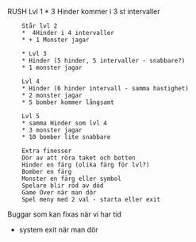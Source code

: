 RUSH
         Lvl 1
        * 3 Hinder kommer i 3 st intervaller

        Står lvl 2
        *  4Hinder i 4 intervaller 
        * + 1 Monster jagar

        * Lvl 3
        * Hinder (5 hinder, 5 intervaller - snabbare?)
        * 1 monster jagar

        Lvl 4
        * Hinder (6 hinder intervall - samma hastighet)
        * 2 monster jagar 
        * 5 bomber kommer långsamt

        Lvl 5
        * samma Hinder som lvl 4
        * 3 monster jagar
        * 10 bomber lite snabbare

        Extra finesser
        Dör av att röra taket och botten
        Hinder en färg (olika färg för lvl?)
        Bomber en färg
        Monster en färg eller symbol
        Spelare blir röd av död
        Game Over när man dör
        Spel meny med 2 val - starta eller exit


Buggar som kan fixas när vi har tid
- system exit när man dör 